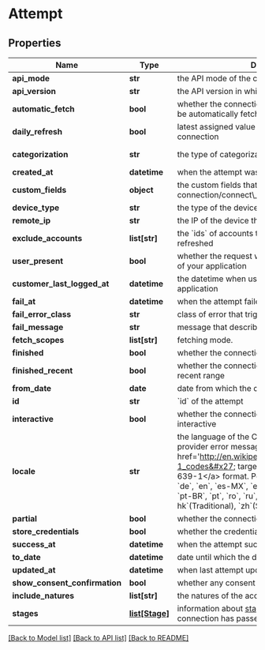 # Attempt

## Properties
Name | Type | Description | Notes
------------ | ------------- | ------------- | -------------
**api_mode** | **str** | the API mode of the customer that queried the API. | 
**api_version** | **str** | the API version in which the attempt was created | 
**automatic_fetch** | **bool** | whether the connection related to the attempt can be automatically fetched | 
**daily_refresh** | **bool** | latest assigned value for &#x60;daily_refresh&#x60; in connection | 
**categorization** | **str** | the type of categorization applied. | [default to 'personal']
**created_at** | **datetime** | when the attempt was made | 
**custom_fields** | **object** | the custom fields that had been sent when creating connection/connect\\_session/oauth\\_provider | 
**device_type** | **str** | the type of the device that created the attempt. | 
**remote_ip** | **str** | the IP of the device that created the attempt | 
**exclude_accounts** | **list[str]** | the &#x60;ids&#x60; of accounts that do not need to be refreshed | 
**user_present** | **bool** | whether the request was initiated by the end-user of your application | 
**customer_last_logged_at** | **datetime** | the datetime when user was last active in your application | 
**fail_at** | **datetime** | when the attempt failed to finish | 
**fail_error_class** | **str** | class of error that triggered the fail for attempt | 
**fail_message** | **str** | message that describes the error class | 
**fetch_scopes** | **list[str]** | fetching mode. | 
**finished** | **bool** | whether the connection had finished fetching | 
**finished_recent** | **bool** | whether the connection had finished data for recent range | 
**from_date** | **date** | date from which the data had been fetched | 
**id** | **str** | &#x60;id&#x60; of the attempt | 
**interactive** | **bool** | whether the connection related to the attempt is interactive | 
**locale** | **str** | the language of the Connect widget or/and provider error message in the &lt;a href&#x3D;&#x27;http://en.wikipedia.org/wiki/List_of_ISO_639-1_codes&#x27; target&#x3D;\&quot;_blank\&quot;&gt;ISO 639-1&lt;/a&gt; format. Possible values are: &#x60;bg&#x60;, &#x60;cz&#x60;, &#x60;de&#x60;, &#x60;en&#x60;, &#x60;es-MX&#x60;, &#x60;es&#x60;, &#x60;fr&#x60;, &#x60;he&#x60;, &#x60;hu&#x60;, &#x60;it&#x60;, &#x60;nl&#x60;, &#x60;pl&#x60;, &#x60;pt-BR&#x60;, &#x60;pt&#x60;, &#x60;ro&#x60;, &#x60;ru&#x60;, &#x60;sk&#x60;, &#x60;tr&#x60;, &#x60;uk&#x60;, &#x60;zh-hk&#x60;(Traditional), &#x60;zh&#x60;(Simplified). Defaults to &#x60;en&#x60; | 
**partial** | **bool** | whether the connection was partially fetched | 
**store_credentials** | **bool** | whether the credentials were stored on our side | 
**success_at** | **datetime** | when the attempt succeeded and finished | 
**to_date** | **datetime** | date until which the data has been fetched | 
**updated_at** | **datetime** | when last attempt update occurred | 
**show_consent_confirmation** | **bool** | whether any consent was given for this connection | 
**include_natures** | **list[str]** | the natures of the accounts that need to be fetched | 
**stages** | [**list[Stage]**](Stage.md) | information about [stages](#attempts-stages) through which the connection has passed | 

[[Back to Model list]](../README.md#documentation-for-models) [[Back to API list]](../README.md#documentation-for-api-endpoints) [[Back to README]](../README.md)

